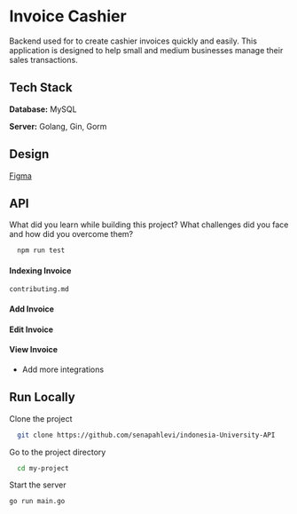 
# Invoice Cashier

Backend used for to create cashier invoices quickly and easily. This application is designed to help small and medium businesses manage their sales transactions.


## Tech Stack

**Database:** MySQL

**Server:** Golang, Gin, Gorm


## Design

[Figma](https://linktodocumentation)


## API

What did you learn while building this project? What challenges did you face and how did you overcome them?

```bash
  npm run test
```
#### Indexing Invoice 
`contributing.md` 

#### Add Invoice 

#### Edit Invoice  

#### View Invoice  

- Add more integrations



## Run Locally

Clone the project

```bash
  git clone https://github.com/senapahlevi/indonesia-University-API
```

Go to the project directory

```bash
  cd my-project
```

Start the server

```bash
go run main.go
```

